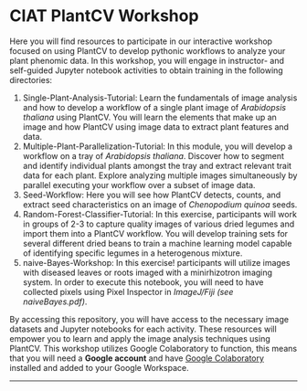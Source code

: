 # CIAT PlantCV Workshop
Here you will find resources to participate in our interactive workshop focused on using PlantCV to develop pythonic workflows to analyze your plant phenomic data. In this workshop, you will engage in instructor- and self-guided Jupyter notebook activities to obtain training in the following directories:

1. Single-Plant-Analysis-Tutorial: Learn the fundamentals of image analysis and how to develop a workflow of a single plant image of *Arabidopsis thaliana* using PlantCV. You will learn the elements that make up an image and how PlantCV using image data to extract plant features and data.
2. Multiple-Plant-Parallelization-Tutorial: In this module, you will develop a workflow on a tray of *Arabidopsis thaliana*. Discover how to segment and identify individual plants amongst the tray and extract relevant trait data for each plant. Explore analyzing multiple images simultaneously by parallel executing your workflow over a subset of image data.
3. Seed-Workflow: Here you will see how PlantCV detects, counts, and extract seed characteristics on an image of *Chenopodium quinoa* seeds.
4. Random-Forest-Classifier-Tutorial: In this exercise, participants will work in groups of 2-3 to capture quality images of various dried legumes and import them into a PlantCV workflow. You will develop training sets for several different dried beans to train a machine learning model capable of identifying specific legumes in a heterogenous mixture.
5. naive-Bayes-Workshop: In this exercise! participants will utilize images with diseased leaves or roots imaged with a minirhizotron imaging system. In order to execute this notebook, you will need to have collected pixels using Pixel Inspector in *ImageJ/Fiji (see naiveBayes.pdf)*.

By accessing this repository, you will have access to the necessary image datasets and Jupyter notebooks for each activity. These resources will empower you to learn and apply the image analysis techniques using PlantCV. This workshop utilizes Google Colaboratory to function, this means that you will need a **Google account** and have [Google Colaboratory](https://workspace.google.com/u/1/marketplace/app/colaboratory/1014160490159?pann=ogb) installed and added to your Google Workspace. 
***
